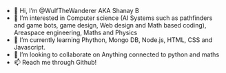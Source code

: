 - 👋 Hi, I’m @WulfTheWanderer AKA Shanay B
- 👀 I’m interested in Computer science (AI Systems such as pathfinders and game bots, game design, Web design and Math based coding), Areaspace engineering, Maths and Physics
- 🌱 I’m currently learning Phython, Mongo DB, Node.js, HTML, CSS and Javascript.
- 💞️ I’m looking to collaborate on Anything connected to python and maths
- 📫 Reach me through Github!

<!---
WulfTheWanderer/WulfTheWanderer is a ✨ special ✨ repository because its `README.md` (this file) appears on your GitHub profile.
You can click the Preview link to take a look at your changes.
--->
